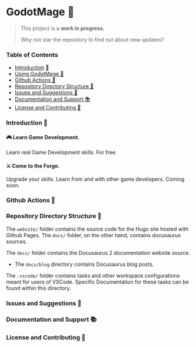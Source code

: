 # GodotMage 🧙‍
> This project is a **work in progress.** 
> 
> Why not star the repository to find out about new updates?

### Table of Contents
- [Introduction](#introduction-) 👋
- [Using GodotMage 🌠](#using-godotmage-)
- [Github Actions 🚀](#github-actions-)
- [Repository Directory Structure 📁](#repository-structure-)
- [Issues and Suggestions 💬](#issues-and-suggestions-)
- [Documentation and Support 📚](docs/SUPPORT.md)
- [License and Contributing 🔗](#license-and-contributing-)
### Introduction 👋
#### 🎮 Learn Game Development.
Learn real Game Development skills. For free.

#### ⚔ Come to the Forge.
Upgrade your skills. Learn from and with other game developers. Coming soon.

### Github Actions 🚀

### Repository Directory Structure 📁
The `website/` folder contains the source code for the Hugo site hosted with Github Pages. The `docs/` folder, on the other hand, contains docusaurus sources.

The `docs/` folder contains the Docusaurus 2 documentation website source.

- The `docs/blog` directory contains Docusaurus blog posts.

The `.vscode/` folder contains tasks and other workspace configurations meant for users of VSCode. Specific Documentation for these tasks can be found within this directory.

### Issues and Suggestions 💬

### Documentation and Support 📚

### License and Contributing 🔗
